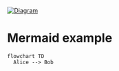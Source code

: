 

[![Diagram](https://www.plantuml.com/plantuml/proxy?src=https://raw.githubusercontent.com/sakirtemel/puml-example/main/docs/diagrams/source/sequence.puml)](https://mydiagrams123.com/?source=https://github.com/sakirtemel/puml-example/blob/main/docs/diagrams/source/sequence.puml)

# Mermaid example

```mermaid
flowchart TD
  Alice --> Bob
```
